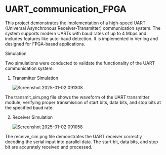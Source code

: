# UART_communication_FPGA
This project demonstrates the implementation of a high-speed UART (Universal Asynchronous Receiver-Transmitter) communication system. The system supports modern UARTs with baud rates of up to 4 Mbps and includes features like auto-baud detection. It is implemented in Verilog and designed for FPGA-based applications.

Simulation

Two simulations were conducted to validate the functionality of the UART communication system:

1. Transmitter Simulation

   ![Screenshot 2025-01-02 091308](https://github.com/user-attachments/assets/a98c48cd-754e-484f-ba91-429ddf46c6b1)


The transmit_sim.png file shows the waveform of the UART transmitter module, verifying proper transmission of start bits, data bits, and stop bits at the specified baud rate.

2. Receiver Simulation

   ![Screenshot 2025-01-02 091058](https://github.com/user-attachments/assets/ad292b31-b268-4bbf-8282-acb5b049fbe1)


The receive_sim.png file demonstrates the UART receiver correctly decoding the serial input into parallel data. The start bit, data bits, and stop bit are accurately received and processed.
